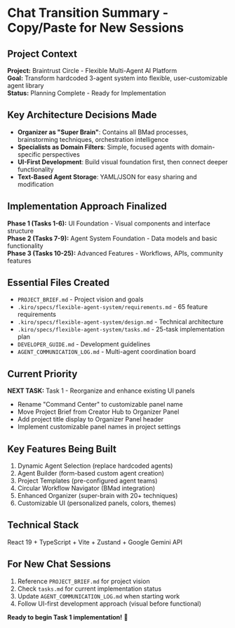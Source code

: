 # Chat Transition Summary - Copy/Paste for New Sessions

## Project Context
**Project:** Braintrust Circle - Flexible Multi-Agent AI Platform  
**Goal:** Transform hardcoded 3-agent system into flexible, user-customizable agent library  
**Status:** Planning Complete - Ready for Implementation

## Key Architecture Decisions Made
- **Organizer as "Super Brain"**: Contains all BMad processes, brainstorming techniques, orchestration intelligence
- **Specialists as Domain Filters**: Simple, focused agents with domain-specific perspectives  
- **UI-First Development**: Build visual foundation first, then connect deeper functionality
- **Text-Based Agent Storage**: YAML/JSON for easy sharing and modification

## Implementation Approach Finalized
**Phase 1 (Tasks 1-6):** UI Foundation - Visual components and interface structure  
**Phase 2 (Tasks 7-9):** Agent System Foundation - Data models and basic functionality  
**Phase 3 (Tasks 10-25):** Advanced Features - Workflows, APIs, community features

## Essential Files Created
- `PROJECT_BRIEF.md` - Project vision and goals
- `.kiro/specs/flexible-agent-system/requirements.md` - 65 feature requirements
- `.kiro/specs/flexible-agent-system/design.md` - Technical architecture  
- `.kiro/specs/flexible-agent-system/tasks.md` - 25-task implementation plan
- `DEVELOPER_GUIDE.md` - Development guidelines
- `AGENT_COMMUNICATION_LOG.md` - Multi-agent coordination board

## Current Priority
**NEXT TASK:** Task 1 - Reorganize and enhance existing UI panels
- Rename "Command Center" to customizable panel name
- Move Project Brief from Creator Hub to Organizer Panel  
- Add project title display to Organizer Panel header
- Implement customizable panel names in project settings

## Key Features Being Built
1. Dynamic Agent Selection (replace hardcoded agents)
2. Agent Builder (form-based custom agent creation)
3. Project Templates (pre-configured agent teams)
4. Circular Workflow Navigator (BMad integration)
5. Enhanced Organizer (super-brain with 20+ techniques)
6. Customizable UI (personalized panels, colors, themes)

## Technical Stack
React 19 + TypeScript + Vite + Zustand + Google Gemini API

## For New Chat Sessions
1. Reference `PROJECT_BRIEF.md` for project vision
2. Check `tasks.md` for current implementation status  
3. Update `AGENT_COMMUNICATION_LOG.md` when starting work
4. Follow UI-first development approach (visual before functional)

**Ready to begin Task 1 implementation!** 🚀